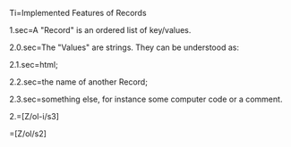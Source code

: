 Ti=Implemented Features of Records

1.sec=A "Record" is an ordered list of key/values.
      
2.0.sec=The "Values" are strings.  They can be understood as: 

2.1.sec=html;

2.2.sec=the name of another Record;

2.3.sec=something else, for instance some computer code or a comment.

2.=[Z/ol-i/s3]

=[Z/ol/s2]
